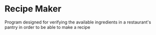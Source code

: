 # Recipe Maker
Program designed for verifying the available ingredients in a restaurant's pantry in order to be able to make a recipe
